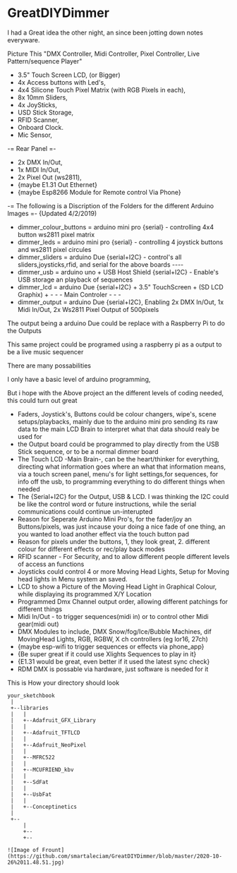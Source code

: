 # GreatDIYDimmer
I had a Great idea the other night, an since been jotting down notes everyware.

Picture This "DMX Controller, Midi Controller, Pixel Controller, Live Pattern/sequence Player"

- 3.5" Touch Screen LCD, (or Bigger)
- 4x Access buttons with Led's,
- 4x4 Silicone Touch Pixel Matrix (with RGB Pixels in each),
- 8x 10mm Sliders,
- 4x JoySticks,
- USD Stick Storage,
- RFID Scanner,
- Onboard Clock.
- Mic Sensor,

-= Rear Panel =-

- 2x DMX In/Out,
- 1x MIDI In/Out,
- 2x Pixel Out (ws2811),
- {maybe E1.31 Out Ethernet}
- {maybe Esp8266 Module for Remote control Via Phone}

-= The following is a Discription of the Folders for the different Arduino Images =-
{Updated 4/2/2019)
- dimmer_colour_buttons = arduino mini pro {serial} - controlling 4x4 button ws2811 pixel matrix
- dimmer_leds = arduino mini pro {serial} - controlling 4 joystick buttons and ws2811 pixel circules
- dimmer_sliders = arduino Due {serial+I2C} - control's all sliders,joysticks,rfid, and serial for the above boards ----
- dimmer_usb = arduino uno + USB Host Shield {serial+I2C} - Enable's USB storage an playback of sequences
- dimmer_lcd = arduino Due {serial+I2C} + 3.5" TouchScreen + (SD LCD Graphix) + - - - Main Controler - - - 
- dimmer_output = arduino Due {serial+I2C}, Enabling 2x DMX In/Out, 1x Midi In/Out, 2x Ws2811 Pixel Output of 500pixels


The output being a arduino Due could be replace with a Raspberry Pi to do the Outputs

This same project could be programed using a raspberry pi as a output to be a live music sequencer


There are many possabilities

I only have a basic level of arduino programming,

But i hope with the Above project an the different levels of coding needed, this could turn out great

- Faders, Joystick's, Buttons could be colour changers, wipe's, scene setups/playbacks, mainly due to the arduino mini pro sending its raw data to the main LCD Brain to interpret what that data should realy be used for
- the Output board could be programmed to play directly from the USB Stick sequence, or to be a normal dimmer board
- The Touch LCD -Main Brain-, can be the heart/thinker for everything, directing what information goes where an what that information means, via a touch screen panel, menu's for light settings,for sequences, for info off the usb, to programming everything to do different things when needed
- The {Serial+I2C} for the Output, USB & LCD. I was thinking the I2C could be like the control word or future instructions, while the serial communications could continue un-interupted
- Reason for Seperate Arduino Mini Pro's, for the fader/joy an Buttons/pixels, was just incause your doing a nice fade of one thing, an you wanted to load another effect via the touch button pad
- Reason for pixels under the buttons, 1, they look great, 2. different colour for different effects or rec/play back modes
- RFID scanner - For Security, and to allow different people different levels of access an functions
- Joysticks could control 4 or more Moving Head Lights, Setup for Moving head lights in Menu system an saved.
- LCD to show a Picture of the Moving Head Light in Graphical Colour, while displaying its programmed X/Y Location
- Programmed Dmx Channel output order, allowing different patchings for different things
- Midi In/Out - to trigger sequences(midi in) or to control other Midi gear(midi out)
- DMX Modules to include, DMX Snow/fog/Ice/Bubble Machines, dif MovingHead Lights, RGB, RGBW, X ch controllers (eg lor16, 27ch)
- {maybe esp-wifi to trigger sequences or effects via phone_app}
- {Be super great if it could use Xlights Sequences to play in it}
- {E1.31 would be great, even better if it used the latest sync check}
- RDM DMX is possable via hardware, just software is needed for it

This is How your directory should look

```
your_sketchbook
 |
 +--libraries
 |   |
 |   +--Adafruit_GFX_Library
 |   |
 |   +--Adafruit_TFTLCD
 |   |
 |   +--Adafruit_NeoPixel
 |   |
 |   +--MFRC522
 |   |
 |   +--MCUFRIEND_kbv
 |   |
 |   +--SdFat
 |   |
 |   +--UsbFat
 |   |
 |   +--Conceptinetics
 |
 +--
     |
     +--
     +--

![Image of Frount](https://github.com/smartaleciam/GreatDIYDimmer/blob/master/2020-10-26%2011.48.51.jpg)

